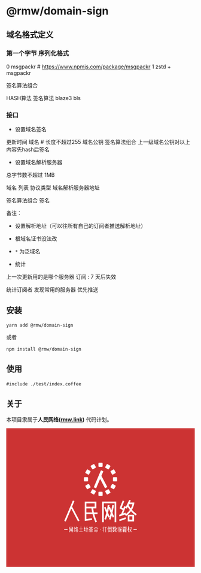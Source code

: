 # @rmw/domain-sign

## 域名格式定义

### 第一个字节 序列化格式

0 msgpackr # https://www.npmjs.com/package/msgpackr
1 zstd + msgpackr 

签名算法组合

HASH算法 签名算法
blaze3   bls

### 接口

* 设置域名签名

更新时间
域名 # 长度不超过255
域名公钥
签名算法组合
上一级域名公钥对以上内容先hash后签名

* 设置域名解析服务器

总字节数不超过 1MB 

域名
列表
  协议类型
    域名解析服务器地址

签名算法组合
签名

备注：

* 设置解析地址（可以往所有自己的订阅者推送解析地址）
* 根域名证书没法改
* `*` 为泛域名

* 统计

上一次更新用的是哪个服务器
订阅 : 7 天后失效

统计订阅者
发现常用的服务器
优先推送

##  安装

```
yarn add @rmw/domain-sign
```

或者

```
npm install @rmw/domain-sign
```

## 使用

```
#include ./test/index.coffee
```

## 关于

本项目隶属于**人民网络([rmw.link](//rmw.link))** 代码计划。

![人民网络](https://raw.githubusercontent.com/rmw-link/logo/master/rmw.red.bg.svg)
